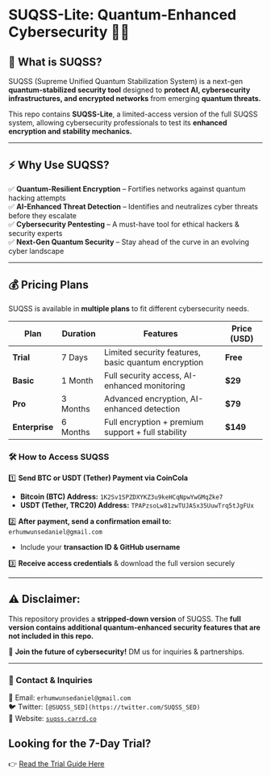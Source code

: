 # **SUQSS-Lite: Quantum-Enhanced Cybersecurity** 🔐🚀

## **👾 What is SUQSS?**
SUQSS (Supreme Unified Quantum Stabilization System) is a next-gen **quantum-stabilized security tool** designed to **protect AI, cybersecurity infrastructures, and encrypted networks** from emerging **quantum threats.**  

This repo contains **SUQSS-Lite**, a limited-access version of the full SUQSS system, allowing cybersecurity professionals to test its **enhanced encryption and stability mechanics.**  

---

## **⚡ Why Use SUQSS?**
✅ **Quantum-Resilient Encryption** – Fortifies networks against quantum hacking attempts  
✅ **AI-Enhanced Threat Detection** – Identifies and neutralizes cyber threats before they escalate  
✅ **Cybersecurity Pentesting** – A must-have tool for ethical hackers & security experts  
✅ **Next-Gen Quantum Security** – Stay ahead of the curve in an evolving cyber landscape  

---

## **💰 Pricing Plans**  
SUQSS is available in **multiple plans** to fit different cybersecurity needs.  

| Plan | Duration | Features | Price (USD) |
|--------|------------|--------------------------------|--------------|
| **Trial** | 7 Days | Limited security features, basic quantum encryption | **Free** |
| **Basic** | 1 Month | Full security access, AI-enhanced monitoring | **$29** |
| **Pro** | 3 Months | Advanced encryption, AI-enhanced detection | **$79** |
| **Enterprise** | 6 Months | Full encryption + premium support + full stability | **$149** |

### **🛠️ How to Access SUQSS**  
1️⃣ **Send BTC or USDT (Tether) Payment via CoinCola**  
   - **Bitcoin (BTC) Address:** `1K2Sv1SPZDXYKZ3u9keHCqNpwYwGMqZke7`  
   - **USDT (Tether, TRC20) Address:** `TPAPzsoLw81zwTUJASx35UuwTrq5tJgFUx`  

2️⃣ **After payment, send a confirmation email to:** `erhumwunsedaniel@gmail.com`  
   - Include your **transaction ID & GitHub username**  

3️⃣ **Receive access credentials** & download the full version securely  

---

## **⚠️ Disclaimer:**  
This repository provides a **stripped-down version** of SUQSS. The **full version contains additional quantum-enhanced security features that are not included in this repo.**  

🚀 **Join the future of cybersecurity!** DM us for inquiries & partnerships.  

---

### **📩 Contact & Inquiries**  
📧 Email: `erhumwunsedaniel@gmail.com`  
🐦 Twitter: `[@SUQSS_SED](https://twitter.com/SUQSS_SED)`  
🔗 Website: [`suqss.carrd.co`](https://suqss.carrd.co)  

## Looking for the 7-Day Trial?
👉 [Read the Trial Guide Here](README_SUQSS_Lite_Trial.md)
